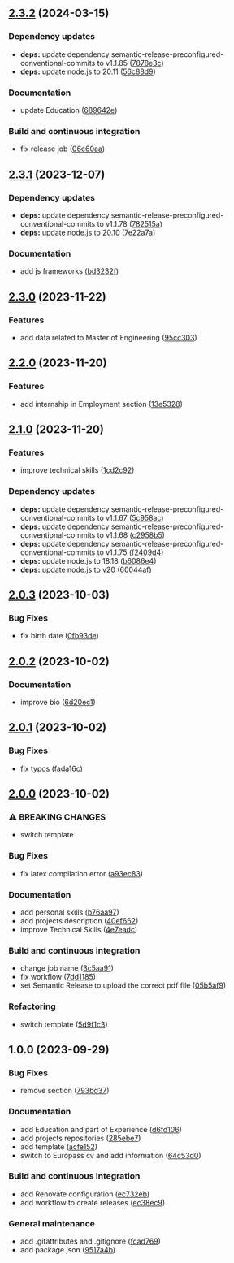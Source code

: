 ## [2.3.2](https://github.com/FilippoVissani/curriculum-vitae/compare/2.3.1...2.3.2) (2024-03-15)


### Dependency updates

* **deps:** update dependency semantic-release-preconfigured-conventional-commits to v1.1.85 ([7878e3c](https://github.com/FilippoVissani/curriculum-vitae/commit/7878e3c59608a01b975980a384b7c028930baeaa))
* **deps:** update node.js to 20.11 ([56c88d9](https://github.com/FilippoVissani/curriculum-vitae/commit/56c88d9406244a666d7ab4d3520f9278cc6ca603))


### Documentation

* update Education ([689642e](https://github.com/FilippoVissani/curriculum-vitae/commit/689642e852293f4cebcdb9e47b40979882ee78ef))


### Build and continuous integration

* fix release job ([06e60aa](https://github.com/FilippoVissani/curriculum-vitae/commit/06e60aa2d5715e24ebc0d9ae82ba625ac9a0a9f3))

## [2.3.1](https://github.com/FilippoVissani/curriculum-vitae/compare/2.3.0...2.3.1) (2023-12-07)


### Dependency updates

* **deps:** update dependency semantic-release-preconfigured-conventional-commits to v1.1.78 ([782515a](https://github.com/FilippoVissani/curriculum-vitae/commit/782515a3afacdfa449300100590238e6b43585b6))
* **deps:** update node.js to 20.10 ([7e22a7a](https://github.com/FilippoVissani/curriculum-vitae/commit/7e22a7ab395dabd34128dc4d20eb9654df3752b9))


### Documentation

* add js frameworks ([bd3232f](https://github.com/FilippoVissani/curriculum-vitae/commit/bd3232f092500439fbb4421e3e4f871b99487baf))

## [2.3.0](https://github.com/FilippoVissani/curriculum-vitae/compare/2.2.0...2.3.0) (2023-11-22)


### Features

* add data related to Master of Engineering ([95cc303](https://github.com/FilippoVissani/curriculum-vitae/commit/95cc3038c8c1b87839e3031ef8ca9dead7549428))

## [2.2.0](https://github.com/FilippoVissani/curriculum-vitae/compare/2.1.0...2.2.0) (2023-11-20)


### Features

* add internship in Employment section ([13e5328](https://github.com/FilippoVissani/curriculum-vitae/commit/13e5328d45f5739470bf1f655c93020afa5332c3))

## [2.1.0](https://github.com/FilippoVissani/curriculum-vitae/compare/2.0.3...2.1.0) (2023-11-20)


### Features

* improve technical skills ([1cd2c92](https://github.com/FilippoVissani/curriculum-vitae/commit/1cd2c924f34079754d1b1150829315ea7250d280))


### Dependency updates

* **deps:** update dependency semantic-release-preconfigured-conventional-commits to v1.1.67 ([5c958ac](https://github.com/FilippoVissani/curriculum-vitae/commit/5c958ac6850080be4928f65bb4975c76bc264c62))
* **deps:** update dependency semantic-release-preconfigured-conventional-commits to v1.1.68 ([c2958b5](https://github.com/FilippoVissani/curriculum-vitae/commit/c2958b561098a4a4cb325d86dd50d2ab7c689ee8))
* **deps:** update dependency semantic-release-preconfigured-conventional-commits to v1.1.75 ([f2409d4](https://github.com/FilippoVissani/curriculum-vitae/commit/f2409d47eddbe43ba68f2925e1056f6bd8897227))
* **deps:** update node.js to 18.18 ([b6086e4](https://github.com/FilippoVissani/curriculum-vitae/commit/b6086e4de93908e2219a3954590dac706fc1cd0a))
* **deps:** update node.js to v20 ([60044af](https://github.com/FilippoVissani/curriculum-vitae/commit/60044af292cc2e40f052d3cfe33c79bf88c5759b))

## [2.0.3](https://github.com/FilippoVissani/curriculum-vitae/compare/2.0.2...2.0.3) (2023-10-03)


### Bug Fixes

* fix birth date ([0fb93de](https://github.com/FilippoVissani/curriculum-vitae/commit/0fb93defe5456d456a0226922a142aa6a78e4fcb))

## [2.0.2](https://github.com/FilippoVissani/curriculum-vitae/compare/2.0.1...2.0.2) (2023-10-02)


### Documentation

* improve bio ([6d20ec1](https://github.com/FilippoVissani/curriculum-vitae/commit/6d20ec168e16bde370b5b74b8f0e76d113d4ff6e))

## [2.0.1](https://github.com/FilippoVissani/curriculum-vitae/compare/2.0.0...2.0.1) (2023-10-02)


### Bug Fixes

* fix typos ([fada16c](https://github.com/FilippoVissani/curriculum-vitae/commit/fada16c573143d6191721f9c96e2b74c4b5446fc))

## [2.0.0](https://github.com/FilippoVissani/curriculum-vitae/compare/1.0.0...2.0.0) (2023-10-02)


### ⚠ BREAKING CHANGES

* switch template

### Bug Fixes

* fix latex compilation error ([a93ec83](https://github.com/FilippoVissani/curriculum-vitae/commit/a93ec83a30f2712a94f187e5087b801a177bffe8))


### Documentation

* add personal skills ([b76aa97](https://github.com/FilippoVissani/curriculum-vitae/commit/b76aa977ef7f360be8dac1a9fc5b15140a8b9f43))
* add projects description ([40ef662](https://github.com/FilippoVissani/curriculum-vitae/commit/40ef66255614d60c885609a96533bb031989083e))
* improve Technical Skills ([4e7eadc](https://github.com/FilippoVissani/curriculum-vitae/commit/4e7eadc7785887b8f0692c81261b18e381df9c4e))


### Build and continuous integration

* change job name ([3c5aa91](https://github.com/FilippoVissani/curriculum-vitae/commit/3c5aa91c68b26e91e8e2b15e7107441e58435aba))
* fix workflow ([7dd1185](https://github.com/FilippoVissani/curriculum-vitae/commit/7dd1185ce534254b1f49917257783fd94bd040ff))
* set Semantic Release to upload the correct pdf file ([05b5af9](https://github.com/FilippoVissani/curriculum-vitae/commit/05b5af984a298ba0f3e2f652bb5577255492d726))


### Refactoring

* switch template ([5d9f1c3](https://github.com/FilippoVissani/curriculum-vitae/commit/5d9f1c35124a5d6b432c95461df430b05076d0db))

## 1.0.0 (2023-09-29)


### Bug Fixes

* remove section ([793bd37](https://github.com/FilippoVissani/curriculum-vitae/commit/793bd3728c471fd2b9d264bf9bff907ffef0129f))


### Documentation

* add Education and part of Experience ([d6fd106](https://github.com/FilippoVissani/curriculum-vitae/commit/d6fd106e34ca4cb94643c04088dc80e343393cec))
* add projects repositories ([285ebe7](https://github.com/FilippoVissani/curriculum-vitae/commit/285ebe70ff5f4774136046ce8b817aa19b2e911e))
* add template ([acfe152](https://github.com/FilippoVissani/curriculum-vitae/commit/acfe15292ec590d10e09f8bd57e4b0ae4433e84c))
* switch to Europass cv and add information ([64c53d0](https://github.com/FilippoVissani/curriculum-vitae/commit/64c53d01cf6c0f1d4ef30432d98663e415886e3b))


### Build and continuous integration

* add Renovate configuration ([ec732eb](https://github.com/FilippoVissani/curriculum-vitae/commit/ec732ebbb2cd535c3006459a23bfd93e539d19d8))
* add workflow to create releases ([ec38ec9](https://github.com/FilippoVissani/curriculum-vitae/commit/ec38ec92f8c2bb1aa04099be6233a5c5a206771d))


### General maintenance

* add .gitattributes and .gitignore ([fcad769](https://github.com/FilippoVissani/curriculum-vitae/commit/fcad76996685a50730295276f0225e3fcfe30715))
* add package.json ([9517a4b](https://github.com/FilippoVissani/curriculum-vitae/commit/9517a4b316dcee70f4ecb1701e870eac2f18c0f9))
